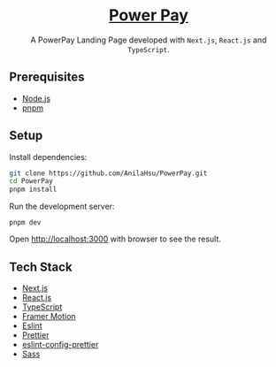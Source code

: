 <h1 align="center"><a href="power-pay.vercel.app">Power Pay</a></h1>

<p align="center">A PowerPay Landing Page developed with <code>Next.js</code>, <code>React.js</code> and <code>TypeScript</code>.<p>

## Prerequisites
- [Node.js](https://github.com/nodejs/node)
- [pnpm](https://github.com/pnpm/pnpm)

## Setup
Install dependencies:
```bash
git clone https://github.com/AnilaHsu/PowerPay.git
cd PowerPay
pnpm install
```

Run the development server:

```
pnpm dev
```

Open [http://localhost:3000](http://localhost:3000) with  browser to see the result.


## Tech Stack
- [Next.js](https://github.com/vercel/next.js/)
- [React.js](https://github.com/facebook/react)
- [TypeScript](https://github.com/microsoft/TypeScript)
- [Framer Motion](https://github.com/framer/motion)
- [Eslint](https://github.com/eslint/eslint)
- [Prettier](https://github.com/prettier/prettier)
- [eslint-config-prettier](https://github.com/prettier/eslint-config-prettier)
- [Sass](https://github.com/sass/sass)
